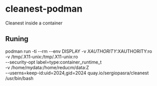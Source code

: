 # cleanest-podman
Cleanest inside a container

## Runing

podman run -ti --rm --env DISPLAY -v $XAUTHORITY:$XAUTHORITY:ro \
   -v /tmp/.X11-unix:/tmp/.X11-unix:ro \
   --security-opt label=type:container_runtime_t \
   -v /home/mydata:/home/reducm/data:Z \
   --userns=keep-id:uid=2024,gid=2024 quay.io/sergiopasra/cleanest \
   /usr/bin/bash
